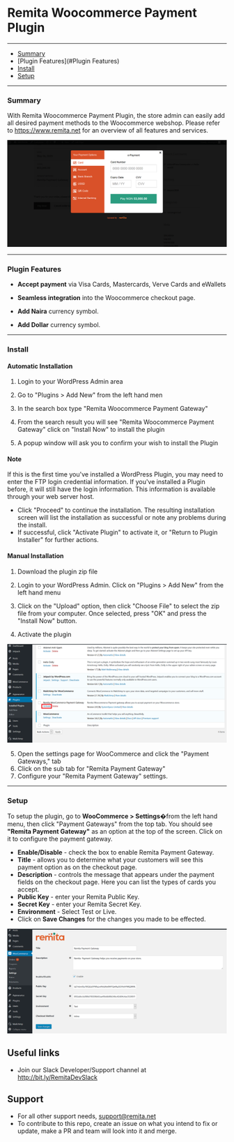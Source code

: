 # Remita Woocommerce Payment Plugin


---
- [Summary](#summary)
- [Plugin Features](#Plugin Features)
- [Install](#Install)
- [Setup](#setup)

---
### Summary

With Remita Woocommerce Payment Plugin, the store admin can easily add all desired payment methods to the Woocommerce webshop. Please refer to https://www.remita.net for an overview of all features and services.

![](payment-image.png) 

---

### Plugin Features

*   __Accept payment__ via Visa Cards, Mastercards, Verve Cards and eWallets

* 	__Seamless integration__ into the Woocommerce checkout page.
* 	__Add Naira__ currency symbol.
* 	__Add Dollar__ currency symbol.

---


### Install

#### Automatic Installation

1. Login to your WordPress Admin area

2. Go to "Plugins > Add New" from the left hand men
3. In the search box type "Remita Woocommerce Payment Gateway"
4. From the search result you will see "Remita Woocommerce Payment Gateway" click on "Install Now" to install the plugin
5. A popup window will ask you to confirm your wish to install the Plugin

#### Note
If this is the first time you've installed a WordPress Plugin, you may need to enter the FTP login credential information. If you've installed a Plugin before, it will still have the login information. This information is available through your web server host.

* Click "Proceed" to continue the installation. The resulting installation screen will list the installation as successful or note any problems during the install.
* If successful, click "Activate Plugin" to activate it, or "Return to Plugin Installer" for further actions.

#### Manual Installation

1. Download the plugin zip file

2. Login to your WordPress Admin. Click on "Plugins > Add New" from the left hand menu
3. Click on the "Upload" option, then click "Choose File" to select the zip file from your computer. Once selected, press "OK" and press the "Install Now" button.
4. Activate the plugin

![](activateplugin.png)

5. Open the settings page for WooCommerce and click the "Payment Gateways," tab
6. Click on the sub tab for "Remita Payment Gateway"
7. Configure your "Remita Payment Gateway" settings.



---

### Setup

To setup the plugin, go to __WooCommerce > Settings__�from the left hand menu, then click "Payment Gateways" from the top tab. You should see __"Remita Payment Gateway"__ as an option at the top of the screen. Click on it to configure the payment gateway.

* __Enable/Disable__ - check the box to enable Remita Payment Gateway.
* __Title__ - allows you to determine what your customers will see this payment option as on the checkout page.
* __Description__ - controls the message that appears under the payment fields on the checkout page. Here you can list the types of cards you accept.
* __Public Key__  - enter your Remita Public Key.
* __Secret Key__  - enter your Remita Secret Key.
* __Environment__  - Select Test or Live.
* Click on __Save Changes__ for the changes you made to be effected.

![](configpage.png)


## Useful links
* Join our Slack Developer/Support channel at http://bit.ly/RemitaDevSlack
    
## Support
- For all other support needs, support@remita.net
- To contribute to this repo, create an issue on what you intend to fix or update, make a PR and team will look into it and merge.
